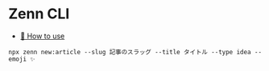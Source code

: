 # Zenn CLI

* [📘 How to use](https://zenn.dev/zenn/articles/zenn-cli-guide)

```
npx zenn new:article --slug 記事のスラッグ --title タイトル --type idea --emoji ✨
```